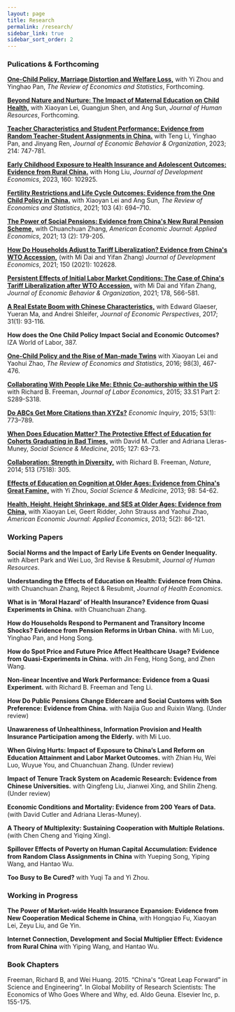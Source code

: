```yaml
---
layout: page
title: Research
permalink: /research/
sidebar_link: true
sidebar_sort_order: 2
---
```



### Pulications & Forthcoming

[**One-Child Policy, Marriage Distortion and Welfare Loss,**](https://doi.org/10.1162/rest_a_01332)
 with Yi Zhou and Yinghao Pan, *The Review of Economics and Statistics*, Forthcoming.

[**Beyond Nature and Nurture: The Impact of Maternal Education on Child Health,**](https://jhr.uwpress.org/content/early/2023/10/02/jhr.0220-10720R4) with Xiaoyan Lei, Guangjun Shen, and Ang Sun, *Journal of Human Resources*, Forthcoming.

[**Teacher Characteristics and Student Performance: Evidence from Random Teacher-Student Assignments in China.**](https://www.sciencedirect.com/science/article/pii/S0167268123003128) with Teng Li, Yinghao Pan, and Jinyang Ren, *Journal of Economic Behavior & Organization*, 2023; 214: 747-781.


[**Early Childhood Exposure to Health Insurance and Adolescent Outcomes: Evidence from Rural China.**](https://doi.org/10.1016/j.jdeveco.2022.102925) with Hong Liu, *Journal of Development Economics*, 2023, 160: 102925.

[**Fertility Restrictions and Life Cycle Outcomes: Evidence from the One Child Policy in China.**](https://direct.mit.edu/rest/article-abstract/103/4/694/97774/Fertility-Restrictions-and-Life-Cycle-Outcomes?redirectedFrom=fulltext)
 with Xiaoyan Lei and Ang Sun, *The Review of Economics and Statistics*, 2021; 103 (4): 694–710.

[**The Power of Social Pensions: Evidence from China's New Rural Pension Scheme,**](https://www.aeaweb.org/articles?id=10.1257/app.20170789) with Chuanchuan Zhang, *American Economic Journal: Applied Economics*, 2021; 13 (2): 179-205.

[**How Do Households Adjust to Tariff Liberalization? Evidence from China's WTO Accession,**](https://www.sciencedirect.com/science/article/abs/pii/S0304387821000055) (with Mi Dai and Yifan Zhang) *Journal of Development Economics*, 2021; 150 (2021): 102628.

[**Persistent Effects of Initial Labor Market Conditions: The Case of China's Tariff Liberalization after WTO Accession,**](https://www.sciencedirect.com/science/article/abs/pii/S0167268120302584) with Mi Dai and Yifan Zhang, *Journal of Economic Behavior & Organization*, 2021; 178, 566-581.

[**A Real Estate Boom with Chinese Characteristics,**](https://www.aeaweb.org/articles?id=10.1257/jep.31.1.93) with Edward Glaeser, Yueran Ma, and Andrei Shleifer, *Journal of Economic Perspectives*, 2017; 31(1): 93-116.

**How does the One Child Policy Impact Social and Economic Outcomes?** IZA World of Labor, 387.

[**One-Child Policy and the Rise of Man-made Twins**](https://direct.mit.edu/rest/article-abstract/98/3/467/58356/One-Child-Policy-and-the-Rise-of-Man-Made-Twins?redirectedFrom=fulltext) with Xiaoyan Lei and Yaohui Zhao, *The Review of Economics and Statistics*, 2016; 98(3), 467-476.

[**Collaborating With People Like Me: Ethnic Co-authorship within the US**](https://www.journals.uchicago.edu/doi/abs/10.1086/678973) with Richard B. Freeman, *Journal of Labor Economics*, 2015; 33.S1 Part 2: S289-S318.


[**Do ABCs Get More Citations than XYZs?**](http://onlinelibrary.wiley.com/doi/10.1111/ecin.12125/abstract) *Economic Inquiry*, 2015; 53(1): 773–789.


[**When Does Education Matter? The Protective Effect of Education for Cohorts Graduating in Bad Times,**](https://www.sciencedirect.com/science/article/abs/pii/S0277953614004961) with David M. Cutler and Adriana Lleras-Muney, *Social Science & Medicine*, 2015; 127: 63–73.

[**Collaboration: Strength in Diversity,**](https://www.nature.com/articles/513305a) with Richard B. Freeman,  *Nature*, 2014; 513 (7518): 305.

[**Effects of Education on Cognition at Older Ages: Evidence from China's Great Famine,**](https://www.sciencedirect.com/science/article/abs/pii/S0277953613004735) with Yi Zhou, *Social Science & Medicine*, 2013; 98: 54-62.

[**Health, Height, Height Shrinkage, and SES at Older Ages: Evidence from China,**](https://www.aeaweb.org/articles?id=10.1257/app.5.2.86) with Xiaoyan Lei, Geert Ridder, John Strauss and Yaohui Zhao, *American Economic Journal: Applied Economics*, 2013; 5(2): 86-121.





### Working Papers

**Social Norms and the Impact of Early Life Events on Gender Inequality.** with Albert Park and Wei Luo, 3rd Revise & Resubmit, *Journal of Human Resources*.

**Understanding the Effects of Education on Health: Evidence from China.** with Chuanchuan Zhang, Reject & Resubmit, *Journal of Health Economics*.

**What is in ‘Moral Hazard’ of Health Insurance? Evidence from Quasi Experiments in China.** with Chuanchuan Zhang.

**How do Households Respond to Permanent and Transitory Income Shocks? Evidence from Pension Reforms in Urban China.** with Mi Luo, Yinghao Pan, and Hong Song.

**How do Spot Price and Future Price Affect Healthcare Usage? Evidence from Quasi-Experiments in China.** with Jin Feng, Hong Song, and Zhen Wang.

**Non-linear Incentive and Work Performance: Evidence from a Quasi Experiment.** with Richard B. Freeman and Teng Li.  

**How Do Public Pensions Change Eldercare and Social Customs with Son Preference: Evidence from China.** with Naijia Guo and Ruixin Wang.  (Under review)

**Unawareness of Unhealthiness, Information Provision and Health Insurance Participation among the Elderly.** with Mi Luo.  

**When Giving Hurts: Impact of Exposure to China’s Land Reform on Education Attainment and Labor Market Outcomes.** with Zhian Hu, Wei Luo, Wuyue You, and Chuanchuan Zhang. (Under review)

**Impact of Tenure Track System on Academic Research: Evidence from Chinese Universities.** with Qingfeng Liu, Jianwei Xing, and Shilin Zheng. (Under review)

**Economic Conditions and Mortality: Evidence from 200 Years of Data.** (with David Cutler and Adriana Lleras-Muney).

**A Theory of Multiplexity: Sustaining Cooperation with Multiple Relations.** (with Chen Cheng and Yiqing Xing). 

**Spillover Effects of Poverty on Human Capital Accumulation: Evidence from Random Class Assignments in China** with Yueping Song, Yiping Wang, and Hantao Wu. 

**Too Busy to Be Cured?** with Yuqi Ta and Yi Zhou.



### Working in Progress

**The Power of Market-wide Health Insurance Expansion: Evidence from New Cooperation Medical Scheme in China**, with Hongqiao Fu, Xiaoyan Lei, Zeyu Liu, and Ge Yin.


**Internet Connection, Development and Social Multiplier Effect: Evidence from Rural China** with Yiping Wang, and Hantao Wu.



### Book Chapters

Freeman, Richard B, and Wei Huang. 2015. “China's “Great Leap Forward” in Science and Engineering”. In Global Mobility of Research Scientists: The Economics of Who Goes Where and Why, ed. AIdo Geuna. Elsevier Inc, p. 155-175.


